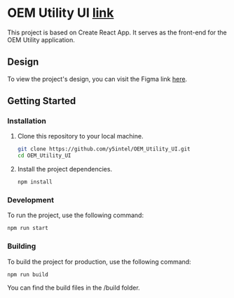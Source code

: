# OEM Utility UI [link](https://oem-utility-ui.netlify.app)

This project is based on Create React App. It serves as the front-end for the OEM Utility application.

## Design

To view the project's design, you can visit the Figma link [here](https://www.figma.com/file/cTpzTDHEam4SyPsDGK50T5/Utility-Project?type=design&node-id=64-89&mode=design&t=mr4eVgz9WfDqtnpl-0).

## Getting Started

### Installation

1. Clone this repository to your local machine.
    ```bash
    git clone https://github.com/y5intel/OEM_Utility_UI.git
    cd OEM_Utility_UI
    ```
2. Install the project dependencies.
    ```bash
    npm install
    ```

### Development

To run the project, use the following command:

```bash
npm run start
```

### Building

To build the project for production, use the following command:

```bash
npm run build
```

You can find the build files in the /build folder.
